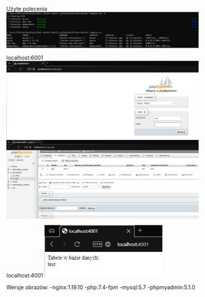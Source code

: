 Użyte polecenia
<img src="zdj\polecenia.png">

localhost:6001
<img src="zdj\6001logowanie.png">
<img src="zdj\6001pozalogowaniu.png">

localhost:4001
<img src="zdj\4001.png">

Wersje obrazów:
-nginx:1.19.10
-php:7.4-fpm
-mysql:5.7
-phpmyadmin:5.1.0